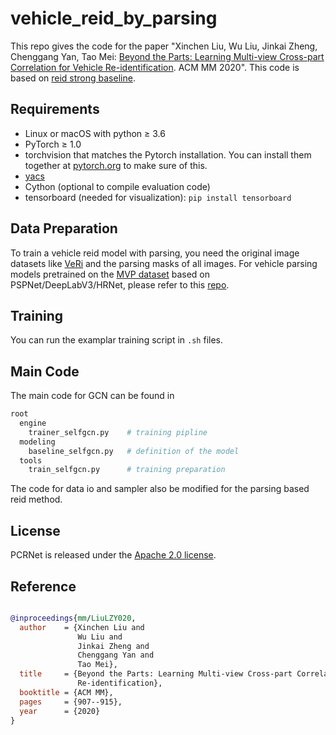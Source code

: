 # vehicle_reid_by_parsing
This repo gives the code for the paper "Xinchen Liu, Wu Liu, Jinkai Zheng, Chenggang Yan, Tao Mei: [Beyond the Parts: 
Learning Multi-view Cross-part Correlation for Vehicle Re-identification](https://lxc86739795.github.io/papers/2020_ACMMM_PCRNet.pdf). ACM MM 2020".
This code is based on [reid strong baseline](https://github.com/michuanhaohao/reid-strong-baseline).

## Requirements

- Linux or macOS with python ≥ 3.6
- PyTorch ≥ 1.0
- torchvision that matches the Pytorch installation. You can install them together at [pytorch.org](https://pytorch.org/) to make sure of this.
- [yacs](https://github.com/rbgirshick/yacs)
- Cython (optional to compile evaluation code)
- tensorboard (needed for visualization): `pip install tensorboard`

## Data Preparation

To train a vehicle reid model with parsing, you need the original image datasets like [VeRi](https://github.com/JDAI-CV/VeRidataset) and the parsing masks of all images.
For vehicle parsing models pretrained on the [MVP dataset](https://lxc86739795.github.io/MVP.html) based on PSPNet/DeepLabV3/HRNet, please refer to this [repo](https://github.com/lxc86739795/human_vehicle_parsing_platform).

## Training

You can run the examplar training script in `.sh` files.

## Main Code

The main code for GCN can be found in 
```bash
root
  engine
    trainer_selfgcn.py    # training pipline
  modeling
    baseline_selfgcn.py   # definition of the model
  tools
    train_selfgcn.py      # training preparation

```

The code for data io and sampler also be modified for the parsing based reid method.

## License

PCRNet is released under the [Apache 2.0 license](LICENSE).

## Reference
```BibTeX

@inproceedings{mm/LiuLZY020,
  author    = {Xinchen Liu and
               Wu Liu and
               Jinkai Zheng and
               Chenggang Yan and
               Tao Mei},
  title     = {Beyond the Parts: Learning Multi-view Cross-part Correlation for Vehicle
               Re-identification},
  booktitle = {ACM MM},
  pages     = {907--915},
  year      = {2020}
}
```
